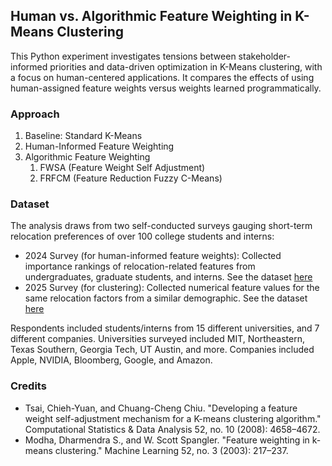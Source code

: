 ## Human vs. Algorithmic Feature Weighting in K-Means Clustering
This Python experiment investigates tensions between stakeholder-informed priorities and data-driven optimization in K-Means clustering, with a focus on human-centered applications. It compares the effects of using human-assigned feature weights versus weights learned programmatically.

### Approach
1. Baseline: Standard K-Means
2. Human-Informed Feature Weighting
3. Algorithmic Feature Weighting
   1. FWSA (Feature Weight Self Adjustment)
   2. FRFCM (Feature Reduction Fuzzy C-Means)

### Dataset
The analysis draws from two self-conducted surveys gauging short-term relocation preferences of over 100 college students and interns:
- 2024 Survey (for human-informed feature weights): Collected importance rankings of relocation-related features from undergraduates, graduate students, and interns. See the dataset [here](https://docs.google.com/spreadsheets/d/1DGOwN7Gwb7nG2BkWNWkKRHiLhEgzNuqkeso_NzWX6Mo/edit?usp=sharing)
- 2025 Survey (for clustering): Collected numerical feature values for the same relocation factors from a similar demographic. See the dataset [here](https://docs.google.com/spreadsheets/d/1a7sTa1XrTWnLoJEi-FCJkWHguHw9MIXtH7jacJG0QZ8/edit?usp=sharing)

Respondents included students/interns from 15 different universities, and 7 different companies. Universities surveyed included MIT, Northeastern, Texas Southern, Georgia Tech, UT Austin, and more. Companies included Apple, NVIDIA, Bloomberg, Google, and Amazon.



### Credits
- Tsai, Chieh-Yuan, and Chuang-Cheng Chiu. "Developing a feature weight self-adjustment mechanism for a K-means clustering algorithm." Computational Statistics & Data Analysis 52, no. 10 (2008): 4658–4672.
- Modha, Dharmendra S., and W. Scott Spangler. "Feature weighting in k-means clustering." Machine Learning 52, no. 3 (2003): 217–237.​